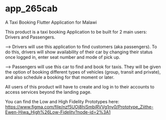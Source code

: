 # app_265cab

A Taxi Booking Flutter Application for Malawi

This product is a taxi booking Application to be built for 2 main users: Drivers and Passengers. 

 --> Drivers will use this application to find customers (aka passengers). To do this, drivers will show availability of their car by changing their status once logged in, enter seat number and mode of pick up.

 --> Passengers will use this car to find and book for taxis. They will be given the option of booking different types of vehicles (group, transit and private), and also schedule a booking for that moment or later. 

All users of this product will have to create and log in to their accounts to access services beyond the landing page. 
 
You can find the Low and High Fidelity Prototypes here: https://www.figma.com/file/nzf5UOj8hiSmbiRVVg1ny0/Prototype_Ziithe-Ewen-Hiwa_High%26Low-Fidelity?node-id=2%3A1
